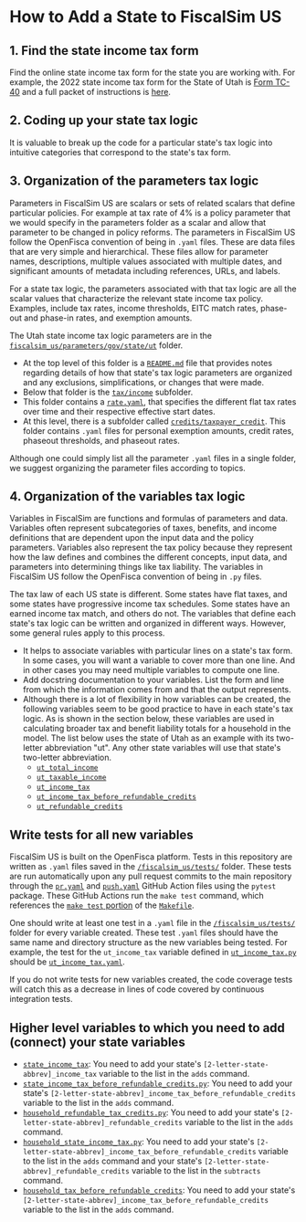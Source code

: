 # How to Add a State to FiscalSim US

## 1. Find the state income tax form
Find the online state income tax form for the state you are working with. For example, the 2022 state income tax form for the State of Utah is [Form TC-40](https://tax.utah.gov/forms/current/tc-40-fullpacket.pdf) and a full packet of instructions is [here](https://tax.utah.gov/forms/current/tc-40inst.pdf).

## 2. Coding up your state tax logic
It is valuable to break up the code for a particular state's tax logic into intuitive categories that correspond to the state's tax form.

## 3. Organization of the parameters tax logic
Parameters in FiscalSim US are scalars or sets of related scalars that define particular policies. For example at tax rate of 4% is a policy parameter that we would specify in the parameters folder as a scalar and allow that parameter to be changed in policy reforms. The parameters in FiscalSim US follow the OpenFisca convention of being in `.yaml` files. These are data files that are very simple and hierarchical. These files allow for parameter names, descriptions, multiple values associated with multiple dates, and significant amounts of metadata including references, URLs, and labels.

For a state tax logic, the parameters associated with that tax logic are all the scalar values that characterize the relevant state income tax policy. Examples, include tax rates, income thresholds, EITC match rates, phase-out and phase-in rates, and exemption amounts.

The Utah state income tax logic parameters are in the [`fiscalsim_us/parameters/gov/state/ut`](https://github.com/TheCGO/fiscalsim-us/tree/main/fiscalsim_us/parameters/gov/states/ut) folder.
* At the top level of this folder is a [`README.md`](https://github.com/TheCGO/fiscalsim-us/blob/main/fiscalsim_us/parameters/gov/states/ut/README.md) file that provides notes regarding details of how that state's tax logic parameters are organized and any exclusions, simplifications, or changes that were made.
* Below that folder is the [`tax/income`](https://github.com/TheCGO/fiscalsim-us/tree/main/fiscalsim_us/parameters/gov/states/ut/tax/income) subfolder.
* This folder contains a [`rate.yaml`](), that specifies the different flat tax rates over time and their respective effective start dates.
* At this level, there is a subfolder called [`credits/taxpayer_credit`](https://github.com/TheCGO/fiscalsim-us/tree/main/fiscalsim_us/parameters/gov/states/ut/tax/income/credits/taxpayer_credit). This folder contains `.yaml` files for personal exemption amounts, credit rates, phaseout thresholds, and phaseout rates.

Although one could simply list all the parameter `.yaml` files in a single folder, we suggest organizing the parameter files according to topics.

## 4. Organization of the variables tax logic
Variables in FiscalSim are functions and formulas of parameters and data. Variables often represent subcategories of taxes, benefits, and income definitions that are dependent upon the input data and the policy parameters. Variables also represent the tax policy because they represent how the law defines and combines the different concepts, input data, and parameters into determining things like tax liability. The variables in FiscalSim US follow the OpenFisca convention of being in `.py` files.

The tax law of each US state is different. Some states have flat taxes, and some states have progressive income tax schedules. Some states have an earned income tax match, and others do not. The variables that define each state's tax logic can be written and organized in different ways. However, some general rules apply to this process.
* It helps to associate variables with particular lines on a state's tax form. In some cases, you will want a variable to cover more than one line. And in other cases you may need multiple variables to compute one line.
* Add docstring documentation to your variables. List the form and line from which the information comes from and that the output represents.
* Although there is a lot of flexibility in how variables can be created, the following variables seem to be good practice to have in each state's tax logic. As is shown in the section below, these variables are used in calculating broader tax and benefit liability totals for a household in the model. The list below uses the state of Utah as an example with its two-letter abbreviation "ut". Any other state variables will use that state's two-letter abbreviation.
    * [`ut_total_income`](https://github.com/TheCGO/fiscalsim-us/blob/main/fiscalsim_us/variables/gov/states/ut/tax/income/ut_total_income.py)
    * [`ut_taxable_income`](https://github.com/TheCGO/fiscalsim-us/blob/main/fiscalsim_us/variables/gov/states/ut/tax/income/taxable_income/ut_taxable_income.py)
    * [`ut_income_tax`](https://github.com/TheCGO/fiscalsim-us/blob/main/fiscalsim_us/variables/gov/states/ut/tax/income/ut_income_tax.py)
    * [`ut_income_tax_before_refundable_credits`](https://github.com/TheCGO/fiscalsim-us/blob/main/fiscalsim_us/variables/gov/states/ut/tax/income/ut_income_tax_before_refundable_credits.py)
    * [`ut_refundable_credits`](https://github.com/TheCGO/fiscalsim-us/blob/main/fiscalsim_us/variables/gov/states/ut/tax/income/credits/refundable_credits/ut_refundable_credits.py)

## Write tests for all new variables
FiscalSim US is built on the OpenFisca platform. Tests in this repository are written as `.yaml` files saved in the [`/fiscalsim_us/tests/`](https://github.com/TheCGO/fiscalsim-us/tree/main/fiscalsim_us/tests) folder. These tests are run automatically upon any pull request commits to the main repository through the [`pr.yaml`](https://github.com/TheCGO/fiscalsim-us/blob/main/.github/workflows/pr.yaml) and [`push.yaml`](https://github.com/TheCGO/fiscalsim-us/blob/main/.github/workflows/push.yaml) GitHub Action files using the `pytest` package. These GitHub Actions run the `make test` command, which references the [`make test` portion](https://github.com/TheCGO/fiscalsim-us/blob/main/Makefile#L8) of the [`Makefile`](https://github.com/TheCGO/fiscalsim-us/blob/main/Makefile).

One should write at least one test in a `.yaml` file in the [`/fiscalsim_us/tests/`](https://github.com/TheCGO/fiscalsim-us/tree/main/fiscalsim_us/tests) folder for every variable created. These test `.yaml` files should have the same name and directory structure as the new variables being tested. For example, the test for the `ut_income_tax` variable defined in [`ut_income_tax.py`](https://github.com/TheCGO/fiscalsim-us/blob/main/fiscalsim_us/variables/gov/states/ut/tax/income/ut_income_tax.py) should be [`ut_income_tax.yaml`](https://github.com/TheCGO/fiscalsim-us/blob/main/fiscalsim_us/tests/policy/baseline/gov/states/ut/tax/income/ut_income_tax.yaml).

If you do not write tests for new variables created, the code coverage tests will catch this as a decrease in lines of code covered by continuous integration tests.

## Higher level variables to which you need to add (connect) your state variables
* [`state_income_tax`](https://github.com/TheCGO/fiscalsim-us/blob/main/fiscalsim_us/variables/gov/states/tax/income/state_income_tax.py): You need to add your state's `[2-letter-state-abbrev]_income_tax` variable to the list in the `adds` command.
* [`state_income_tax_before_refundable_credits.py`](https://github.com/TheCGO/fiscalsim-us/blob/main/fiscalsim_us/variables/gov/states/tax/income/state_income_tax_before_refundable_credits.py): You need to add your state's `[2-letter-state-abbrev]_income_tax_before_refundable_credits` variable to the list in the `adds` command.
* [`household_refundable_tax_credits.py`](https://github.com/TheCGO/fiscalsim-us/blob/main/fiscalsim_us/variables/household/income/household/household_refundable_tax_credits.py): You need to add your state's `[2-letter-state-abbrev]_refundable_credits` variable to the list in the `adds` command.
* [`household_state_income_tax.py`](https://github.com/TheCGO/fiscalsim-us/blob/main/fiscalsim_us/variables/household/income/household/household_state_income_tax.py): You need to add your state's `[2-letter-state-abbrev]_income_tax_before_refundable_credits` variable to the list in the `adds` command and your state's `[2-letter-state-abbrev]_refundable_credits` variable to the list in the `subtracts` command.
* [`household_tax_before_refundable_credits`](https://github.com/TheCGO/fiscalsim-us/blob/main/fiscalsim_us/variables/household/income/household/household_tax_before_refundable_credits.py): You need to add your state's `[2-letter-state-abbrev]_income_tax_before_refundable_credits` variable to the list in the `adds` command.
